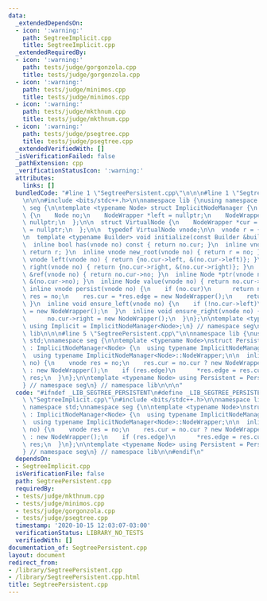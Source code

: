 ```yaml
---
data:
  _extendedDependsOn:
  - icon: ':warning:'
    path: SegtreeImplicit.cpp
    title: SegtreeImplicit.cpp
  _extendedRequiredBy:
  - icon: ':warning:'
    path: tests/judge/gorgonzola.cpp
    title: tests/judge/gorgonzola.cpp
  - icon: ':warning:'
    path: tests/judge/minimos.cpp
    title: tests/judge/minimos.cpp
  - icon: ':warning:'
    path: tests/judge/mkthnum.cpp
    title: tests/judge/mkthnum.cpp
  - icon: ':warning:'
    path: tests/judge/psegtree.cpp
    title: tests/judge/psegtree.cpp
  _extendedVerifiedWith: []
  _isVerificationFailed: false
  _pathExtension: cpp
  _verificationStatusIcon: ':warning:'
  attributes:
    links: []
  bundledCode: "#line 1 \"SegtreePersistent.cpp\"\n\n\n#line 1 \"SegtreeImplicit.cpp\"\
    \n\n\n#include <bits/stdc++.h>\n\nnamespace lib {\nusing namespace std;\nnamespace\
    \ seg {\n\ntemplate <typename Node> struct ImplicitNodeManager {\n  struct NodeWrapper\
    \ {\n    Node no;\n    NodeWrapper *left = nullptr;\n    NodeWrapper *right =\
    \ nullptr;\n  };\n\n  struct VirtualNode {\n    NodeWrapper *cur = nullptr, **edge\
    \ = nullptr;\n  };\n\n  typedef VirtualNode vnode;\n\n  vnode r = {new NodeWrapper()};\n\
    \n  template <typename Builder> void initialize(const Builder &builder) {}\n\n\
    \  inline bool has(vnode no) const { return no.cur; }\n  inline vnode root() {\
    \ return r; }\n  inline vnode new_root(vnode no) { return r = no; }\n  inline\
    \ vnode left(vnode no) { return {no.cur->left, &(no.cur->left)}; }\n  inline vnode\
    \ right(vnode no) { return {no.cur->right, &(no.cur->right)}; }\n  inline Node\
    \ &ref(vnode no) { return no.cur->no; }\n  inline Node *ptr(vnode no) { return\
    \ &(no.cur->no); }\n  inline Node value(vnode no) { return no.cur->no; }\n\n \
    \ inline vnode persist(vnode no) {\n    if (no.cur)\n      return no;\n    vnode\
    \ res = no;\n    res.cur = *res.edge = new NodeWrapper();\n    return res;\n \
    \ }\n  inline void ensure_left(vnode no) {\n    if (!no.cur->left)\n      no.cur->left\
    \ = new NodeWrapper();\n  }\n  inline void ensure_right(vnode no) {\n    if (!no.cur->right)\n\
    \      no.cur->right = new NodeWrapper();\n  }\n};\n\ntemplate <typename Node>\
    \ using Implicit = ImplicitNodeManager<Node>;\n} // namespace seg\n} // namespace\
    \ lib\n\n\n#line 5 \"SegtreePersistent.cpp\"\n\nnamespace lib {\nusing namespace\
    \ std;\nnamespace seg {\n\ntemplate <typename Node>\nstruct PersistentNodeManager\
    \ : ImplicitNodeManager<Node> {\n  using typename ImplicitNodeManager<Node>::vnode;\n\
    \  using typename ImplicitNodeManager<Node>::NodeWrapper;\n\n  inline vnode persist(vnode\
    \ no) {\n    vnode res = no;\n    res.cur = no.cur ? new NodeWrapper(*no.cur)\
    \ : new NodeWrapper();\n    if (res.edge)\n      *res.edge = res.cur;\n    return\
    \ res;\n  }\n};\n\ntemplate <typename Node> using Persistent = PersistentNodeManager<Node>;\n\
    } // namespace seg\n} // namespace lib\n\n\n"
  code: "#ifndef _LIB_SEGTREE_PERSISTENT\n#define _LIB_SEGTREE_PERSISTENT\n#include\
    \ \"SegtreeImplicit.cpp\"\n#include <bits/stdc++.h>\n\nnamespace lib {\nusing\
    \ namespace std;\nnamespace seg {\n\ntemplate <typename Node>\nstruct PersistentNodeManager\
    \ : ImplicitNodeManager<Node> {\n  using typename ImplicitNodeManager<Node>::vnode;\n\
    \  using typename ImplicitNodeManager<Node>::NodeWrapper;\n\n  inline vnode persist(vnode\
    \ no) {\n    vnode res = no;\n    res.cur = no.cur ? new NodeWrapper(*no.cur)\
    \ : new NodeWrapper();\n    if (res.edge)\n      *res.edge = res.cur;\n    return\
    \ res;\n  }\n};\n\ntemplate <typename Node> using Persistent = PersistentNodeManager<Node>;\n\
    } // namespace seg\n} // namespace lib\n\n#endif\n"
  dependsOn:
  - SegtreeImplicit.cpp
  isVerificationFile: false
  path: SegtreePersistent.cpp
  requiredBy:
  - tests/judge/mkthnum.cpp
  - tests/judge/minimos.cpp
  - tests/judge/gorgonzola.cpp
  - tests/judge/psegtree.cpp
  timestamp: '2020-10-15 12:03:07-03:00'
  verificationStatus: LIBRARY_NO_TESTS
  verifiedWith: []
documentation_of: SegtreePersistent.cpp
layout: document
redirect_from:
- /library/SegtreePersistent.cpp
- /library/SegtreePersistent.cpp.html
title: SegtreePersistent.cpp
---
```

